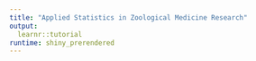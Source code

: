 ```yaml
---
title: "Applied Statistics in Zoological Medicine Research"
output: 
  learnr::tutorial
runtime: shiny_prerendered
---
```

























































































